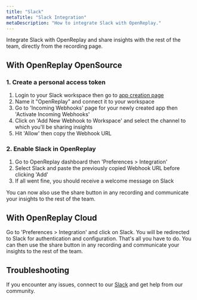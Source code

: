 ```yaml
---
title: "Slack"
metaTitle: "Slack Integration"
metaDescription: "How to integrate Slack with OpenReplay."
---
```


Integrate Slack with OpenReplay and share insights with the rest of the team, directly from the recording page.

## With OpenReplay OpenSource

### 1. Create a personal access token

1. Login to your Slack workspace then go to [app creation page](https://api.slack.com/apps?new_app=1)
2. Name it "OpenReplay" and connect it to your workspace
3. Go to 'Incoming Webhooks' page for your newly created app then 'Activate Incoming Webhooks'
4. Click on 'Add New Webhook to Workspace' and select the channel to which you'll be sharing insights
5. Hit 'Allow' then copy the Webhook URL

### 2. Enable Slack in OpenReplay

1. Go to OpenReplay dashboard then 'Preferences > Integration'
2. Select Slack and paste the previously copied Webhook URL before clicking 'Add'
3. If all went fine, you should receive a welcome message on Slack

You can now also use the share button in any recording and communicate your insights to the rest of the team.

## With OpenReplay Cloud

Go to 'Preferences > Integration' and click on Slack. You will be redirected to Slack for authentication and configuration. That's all you have to do. You can then use the share button in any recording and communicate your insights to the rest of the team.

## Troubleshooting

If you encounter any issues, connect to our [Slack](https://slack.openreplay.com) and get help from our community.
